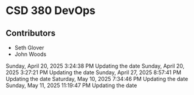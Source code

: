 <h1>CSD 380 DevOps</h1>
<h2>Contributors</h2>
<ul>
  <li>Seth Glover</li>
  <li>John Woods</li>
</ul>
 
 S u n d a y ,   A p r i l   2 0 ,   2 0 2 5   3 : 2 4 : 3 8   P M  
 U p d a t i n g   t h e   d a t e  
  
  
  
 S u n d a y ,   A p r i l   2 0 ,   2 0 2 5   3 : 2 7 : 2 1   P M  
 U p d a t i n g   t h e   d a t e  
  
  
  
 S u n d a y ,   A p r i l   2 7 ,   2 0 2 5   8 : 5 7 : 4 1   P M  
 U p d a t i n g   t h e   d a t e  
  
  
  
 S a t u r d a y ,   M a y   1 0 ,   2 0 2 5   7 : 3 4 : 4 6   P M  
 U p d a t i n g   t h e   d a t e  
  
  
  
 S u n d a y ,   M a y   1 1 ,   2 0 2 5   1 1 : 1 9 : 4 7   P M  
 U p d a t i n g   t h e   d a t e  
  
  
 